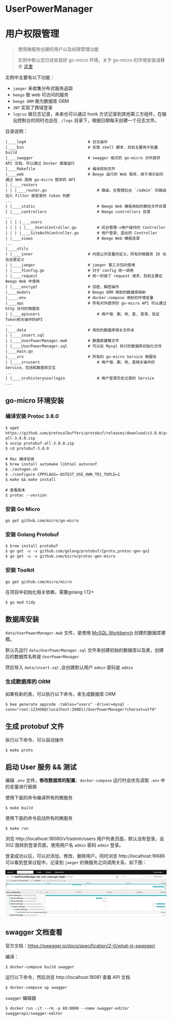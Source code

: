 # UserPowerManager

# 用户权限管理
> 使用微服务创建的用户以及权限管理功能 
> 
> 实例中默认您已经安装好 go-micro 环境，关于 go-micro 的环境安装请移步 [这里](https://micro.mu/docs/go-micro.html)

实例中主要有以下功能：
* `jaeger` 来收集分布式服务追踪
* `beego` 做 web 可访问的服务
* `beego ORM` 做为数据库 ORM
* `JWT` 实现了跨域登录
* `logrus` 做日志记录，未来也可以通过 hook 方式记录到其他第三方组件，在输出控制台的同时也会在 `./logs` 目录下，根据日期每天创建一个日志文件。

目录说明：
```
|____log4                           # 日志操作
|____bin                            # 存放 shell 脚本，目前主要用于批量 build
|____swagger                        # swagger 格式的 go-micro 对外提供 API 文档，可以通过 Docker 直接运行
|____Makefile                       # 编译规则文件
|____web                            # Beego 运行的 Web 程序，用于演示如何通过 Web 调用 go-micro 提供的 API
| |____routers
| | |____router.go                      # 路由，在管理后台 `/admin` 的路由加入 Filter 做登录的 token 判断
...
| |____static                           # Beego Web 模板用到的静态文件目录
| |____controllers                      # Beego controllers 目录
...
| | | |____users
| | | | |____UsersController.go         # 后台管理->用户操作的 Controller
| | | |____SiteAuthController.go        # 用户登录、退出的 Controller 
| |____views                            # Beege Web 模板目录
... 
|____utils
| |____inner                        # 内部公共变量的定义，所有的微服务 ID 也在这里定义
| |____jaeger                       # jaeger 第三方包的使用
| |____TConfig.go                   # 对于 config 统一调用 
| |____request                      # 统一封装了 request 请求，目前主要在 Beego Web 中使用
| |____encrypt                      # 加密、解密操作
|____models                         # Beego ORM 用到的数据库映射
|____.env                           # docker-compose 用到的环境变量
|____api                            # 所有对外提供的 go-micro API 可以通过 http 访问的微服务
| |____apiusers                         # 用户增、删、改、查, 登录、验证Token相关操作的API
...
|____data                           # 用到的数据库相关文件夹
| |____insert.sql
| |____UserPowerManager.mwb         # 数据库建模文件
| |____UserPowerManager.sql         # 可以在 Mysql 执行的数据库初始化文件
|____main.go
|____srv                            # 所有的 go-micro Service 微服务
| |____srvusers                         # 用户增、删、改、查相关操作的 Service，包括和数据库交互
...
| |____srvhistoryuserlogin              # 用户登录历史记录的 Service
...
```

## go-micro 环境安装


### 编译安装 Protoc 3.8.0

```
$ wget https://github.com/protocolbuffers/protobuf/releases/download/v3.8.0/protobuf-all-3.8.0.zip
$ unzip protobuf-all-3.8.0.zip
$ cd protobuf-3.8.0

# Mac 编译安装
$ brew install automake libtool autoconf
$ ./autogen.sh
$ ./configure CPPFLAGS=-DGTEST_USE_OWN_TR1_TUPLE=1
$ make && make install

# 查看版本
$ protoc --version
```

### 安装 Go Micro

```
go get github.com/micro/go-micro
```

### 安装 Golang Protobuf
```
$ brew install protobuf
$ go get -u -v github.com/golang/protobuf/{proto,protoc-gen-go}
$ go get -u -v github.com/micro/protoc-gen-micro
```

### 安装 Toolkit

```
go get github.com/micro/micro
```

在项目中初始化相关依赖，需要golang 1.12+
```
$ go mod tidy
```

## 数据库安装

`data/UserPowerManager.mwb` 文件，是使用 [MySQL Workbench](https://www.mysql.com/cn/products/workbench/) 创建的数据库建模。

默认先运行 `data/UserPowerManager.sql` 文件来创建初始的数据库以及表，创建后的数据库名称是 `UserPowerManager`

然后导入 `data/insert.sql` ,会创建默认用户 `admin` 密码是 `admin`

### 生成数据库的 ORM

如果有新的表，可以执行以下命令，来生成数据库 ORM
```
$ bee generate appcode -tables="users" -driver=mysql -conn="root:123456@(localhost:20081)/UserPowerManager?charset=utf8"
```

## 生成 protobuf 文件

执行以下命令，可以自动操作
```
$ make proto
```

## 启动 User 服务 && 测试

编辑 `.env` 文件，**修改数据库的配置**，`docker-compose` 运行时会优先读取 `.env` 中的变量进行替换

使用下面的命令编译所有的微服务
```
$ make build
```

使用下面的命令启动所有的微服务
```
$ make run
```

浏览 http://localhost:18080/v1/admin/users 用户列表页面，默认没有登录，会 302 跳转到登录页面，使用用户名 `admin` 密码 `admin` 登录。

登录成功以后，可以对添加、修改、删除用户。同时浏览 http://localhost:16686 可以看到登录过程中，记录到 `jaeger` 的微服务之间调用关系，如下图：

![mshk.top](microservice_userpowermanager.png)

## swagger 文档查看

官方文档：https://swagger.io/docs/specification/2-0/what-is-swagger/

编译：
```
$ docker-compose build swagger
```

运行以下命令，然后浏览 http://localhost:18081 查看 API 文档
```bash
$ docker-compose up swagger
```


`swagger` 编辑器
```
$ docker run -it --rm -p 80:8080 --name swagger-editor swaggerapi/swagger-editor
```